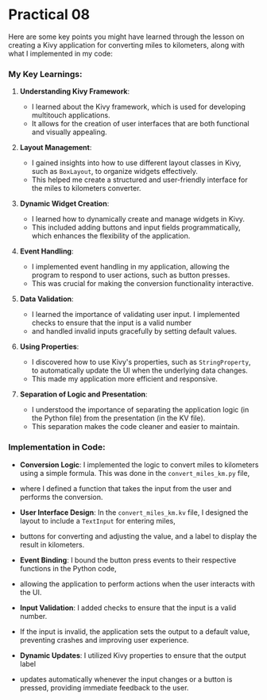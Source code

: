 # Practical 08
Here are some key points you might have learned through the lesson on creating a Kivy application for converting miles to kilometers, 
along with what I implemented in my code:

### My Key Learnings:

1. **Understanding Kivy Framework**:
   - I learned about the Kivy framework, which is used for developing multitouch applications. 
   - It allows for the creation of user interfaces that are both functional and visually appealing.

2. **Layout Management**:
   - I gained insights into how to use different layout classes in Kivy, such as `BoxLayout`, to organize widgets effectively. 
   - This helped me create a structured and user-friendly interface for the miles to kilometers converter.

3. **Dynamic Widget Creation**:
   - I learned how to dynamically create and manage widgets in Kivy.
   - This included adding buttons and input fields programmatically, which enhances the flexibility of the application.

4. **Event Handling**:
   - I implemented event handling in my application, allowing the program to respond to user actions, such as button presses. 
   - This was crucial for making the conversion functionality interactive.

5. **Data Validation**:
   - I learned the importance of validating user input. I implemented checks to ensure that the input is a valid number
   - and handled invalid inputs gracefully by setting default values.

6. **Using Properties**:
   - I discovered how to use Kivy's properties, such as `StringProperty`, to automatically update the UI when the underlying data changes. 
   - This made my application more efficient and responsive.

7. **Separation of Logic and Presentation**:
   - I understood the importance of separating the application logic (in the Python file) from the presentation (in the KV file). 
   - This separation makes the code cleaner and easier to maintain.

### Implementation in Code:

- **Conversion Logic**: I implemented the logic to convert miles to kilometers using a simple formula. This was done in the `convert_miles_km.py` file, 
- where I defined a function that takes the input from the user and performs the conversion.

- **User Interface Design**: In the `convert_miles_km.kv` file, I designed the layout to include a `TextInput` for entering miles, 
- buttons for converting and adjusting the value, and a label to display the result in kilometers.

- **Event Binding**: I bound the button press events to their respective functions in the Python code, 
- allowing the application to perform actions when the user interacts with the UI.

- **Input Validation**: I added checks to ensure that the input is a valid number. 
- If the input is invalid, the application sets the output to a default value, preventing crashes and improving user experience.

- **Dynamic Updates**: I utilized Kivy properties to ensure that the output label 
- updates automatically whenever the input changes or a button is pressed, providing immediate feedback to the user.

